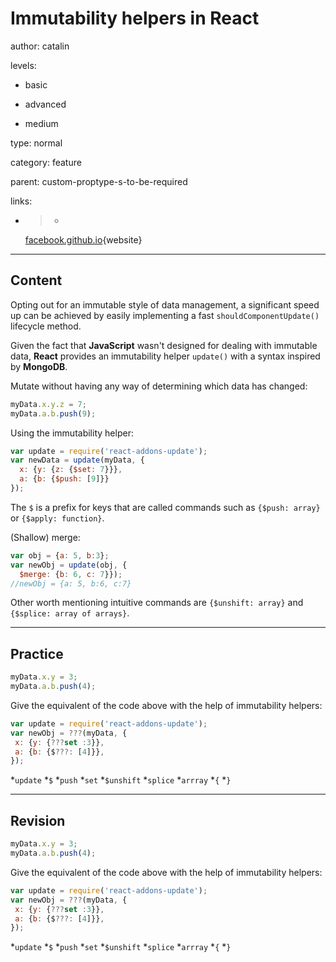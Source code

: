 # Immutability helpers in **React**
author: catalin

levels:

  - basic

  - advanced

  - medium

type: normal

category: feature

parent: custom-proptype-s-to-be-required

links:

  - >-
    [facebook.github.io](https://facebook.github.io/react/docs/update.html){website}

---
## Content

Opting out for an immutable style of data management, a significant speed up can be achieved by easily implementing a fast `shouldComponentUpdate()` lifecycle method.

Given the fact that **JavaScript** wasn't designed for dealing with immutable data, **React** provides an immutability helper `update()` with a  syntax inspired by **MongoDB**.

Mutate without having any way of determining which data has changed:

```javascript
myData.x.y.z = 7;
myData.a.b.push(9);
```

Using the immutability helper:
```javascript
var update = require('react-addons-update');
var newData = update(myData, {
  x: {y: {z: {$set: 7}}},
  a: {b: {$push: [9]}}
});
```
The `$` is a prefix for keys that are called commands such as `{$push: array}` or `{$apply: function}`.

(Shallow) merge:
```javascript
var obj = {a: 5, b:3};
var newObj = update(obj, {
  $merge: {b: 6, c: 7}});
//newObj = {a: 5, b:6, c:7}
```

Other worth mentioning intuitive commands are `{$unshift: array}` and `{$splice: array of arrays}`.

---
## Practice

```javascript
myData.x.y = 3;
myData.a.b.push(4);
```
Give the equivalent of the code above with the help of immutability helpers:
```javascript
var update = require('react-addons-update');
var newObj = ???(myData, {
 x: {y: {???set :3}},
 a: {b: {$???: [4]}},
});
```

*`update`
*`$`
*`push`
*`set`
*`$unshift`
*`splice`
*`arrray`
*`{`
*`}`

---
## Revision

```javascript
myData.x.y = 3;
myData.a.b.push(4);
```
Give the equivalent of the code above with the help of immutability helpers:
```javascript
var update = require('react-addons-update');
var newObj = ???(myData, {
 x: {y: {???set :3}},
 a: {b: {$???: [4]}},
});
```

*`update`
*`$`
*`push`
*`set`
*`$unshift`
*`splice`
*`arrray`
*`{`
*`}`
